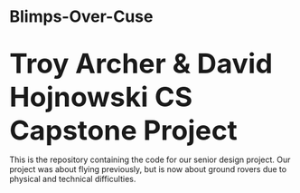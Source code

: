 # Blimps-Over-Cuse
<br><strong><font size="30">Troy Archer & David Hojnowski CS Capstone Project</font></strong><br>

This is the repository containing the code for our senior design project. Our project was about flying previously, but is now about ground rovers due to physical and technical difficulties.

